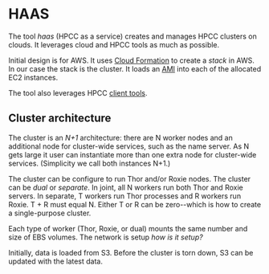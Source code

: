 # HAAS

The tool _haas_ (HPCC as a service)
creates and manages HPCC clusters on clouds.
It leverages cloud and HPCC tools as much as possible.

Initial design is for AWS.
It uses [Cloud Formation](https://aws.amazon.com/cloudformation/) to
create a _stack_ in AWS.
In our case the stack is the cluster.
It loads an
[AMI](https://docs.aws.amazon.com/AWSEC2/latest/UserGuide/AMIs.html)
into each of the allocated EC2 instances.

The tool also leverages HPCC
[client tools](http://cdn.hpccsystems.com/releases/CE-Candidate-6.2.18/docs/HPCCClientTools-6.2.18-1.pdf).

## Cluster architecture

The cluster is an _N+1_ architecture: there are N worker nodes and an
additional node for cluster-wide services, such as the name server.
As N gets large it user can instantiate more than one extra
node for cluster-wide services.
(Simplicity we call both instances N+1.)

The cluster can be configure to run Thor and/or Roxie nodes.
The cluster can be _dual_ or _separate_.
In joint, all N workers run both Thor and Roxie servers.
In separate, T workers run Thor processes and R workers run Roxie.
T + R must equal N.
Either T or R can be zero--which is how to create a single-purpose
cluster.

Each type of worker (Thor, Roxie, or dual)
mounts the same number and size of EBS volumes.
The network is setup _how is it setup?_

Initially, data is loaded from S3.
Before the cluster is torn down, S3 can be updated with the latest
data.






